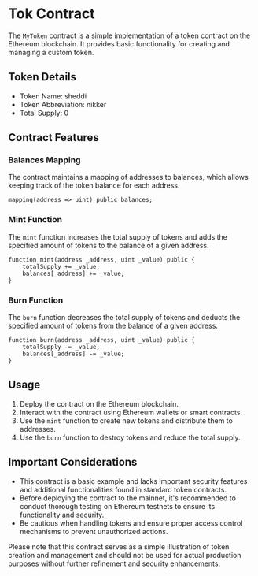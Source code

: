 # Tok Contract

The `MyToken` contract is a simple implementation of a token contract on the Ethereum blockchain. It provides basic functionality for creating and managing a custom token.

## Token Details

- Token Name: sheddi
- Token Abbreviation: nikker
- Total Supply: 0

## Contract Features

### Balances Mapping

The contract maintains a mapping of addresses to balances, which allows keeping track of the token balance for each address.

```solidity
mapping(address => uint) public balances;
```

### Mint Function

The `mint` function increases the total supply of tokens and adds the specified amount of tokens to the balance of a given address.

```solidity
function mint(address _address, uint _value) public {
    totalSupply += _value;
    balances[_address] += _value;
}
```

### Burn Function

The `burn` function decreases the total supply of tokens and deducts the specified amount of tokens from the balance of a given address.

```solidity
function burn(address _address, uint _value) public {
    totalSupply -= _value;
    balances[_address] -= _value;
}
```

## Usage

1. Deploy the contract on the Ethereum blockchain.
2. Interact with the contract using Ethereum wallets or smart contracts.
3. Use the `mint` function to create new tokens and distribute them to addresses.
4. Use the `burn` function to destroy tokens and reduce the total supply.

## Important Considerations

- This contract is a basic example and lacks important security features and additional functionalities found in standard token contracts.
- Before deploying the contract to the mainnet, it's recommended to conduct thorough testing on Ethereum testnets to ensure its functionality and security.
- Be cautious when handling tokens and ensure proper access control mechanisms to prevent unauthorized actions.

Please note that this contract serves as a simple illustration of token creation and management and should not be used for actual production purposes without further refinement and security enhancements.
